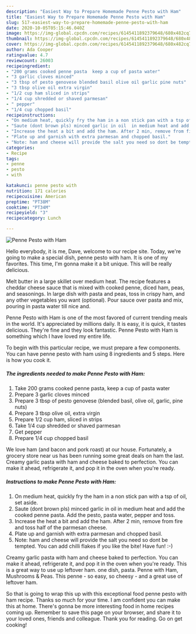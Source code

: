 ```yaml
---
description: "Easiest Way to Prepare Homemade Penne Pesto with Ham"
title: "Easiest Way to Prepare Homemade Penne Pesto with Ham"
slug: 517-easiest-way-to-prepare-homemade-penne-pesto-with-ham
date: 2020-10-05T05:15:46.040Z
image: https://img-global.cpcdn.com/recipes/6145411892379648/680x482cq70/penne-pesto-with-ham-recipe-main-photo.jpg
thumbnail: https://img-global.cpcdn.com/recipes/6145411892379648/680x482cq70/penne-pesto-with-ham-recipe-main-photo.jpg
cover: https://img-global.cpcdn.com/recipes/6145411892379648/680x482cq70/penne-pesto-with-ham-recipe-main-photo.jpg
author: Ada Cooper
ratingvalue: 4.7
reviewcount: 26003
recipeingredient:
- "200 grams cooked penne pasta  keep a cup of pasta water"
- "3 garlic cloves minced"
- "3 tbsp of pesto genovese blended basil olive oil garlic pine nuts"
- "3 tbsp olive oil extra virgin"
- "1/2 cup ham sliced in strips"
- "1/4 cup shredded or shaved parmesan"
- " pepper"
- "1/4 cup chopped basil"
recipeinstructions:
- "On medium heat, quickly fry the ham in a non stick pan with a tsp of oil, set aside."
- "Saute (dont brown pls) minced garlic in oil  in medium heat and add the cooked penne pasta. Add the pesto, pasta water, pepper and toss."
- "Increase the heat a bit and add the ham. After 2 min, remove from fire and toss half of the parmesan cheese."
- "Plate up and garnish with extra parmesan and chopped basil."
- "Note: ham and cheese will provide the salt you need so dont be tempted. You can add chilli flakes if you like the bite!  Have fun! :-)"
categories:
- Recipe
tags:
- penne
- pesto
- with

katakunci: penne pesto with 
nutrition: 171 calories
recipecuisine: American
preptime: "PT38M"
cooktime: "PT34M"
recipeyield: "3"
recipecategory: Lunch

---
```



![Penne Pesto with Ham](https://img-global.cpcdn.com/recipes/6145411892379648/680x482cq70/penne-pesto-with-ham-recipe-main-photo.jpg)

Hello everybody, it is me, Dave, welcome to our recipe site. Today, we're going to make a special dish, penne pesto with ham. It is one of my favorites. This time, I'm gonna make it a bit unique. This will be really delicious.

Melt butter in a large skillet over medium heat. The recipe features a cheddar cheese sauce that is mixed with cooked penne, diced ham, peas, and seasonings. In large dish with pasta and peas, toss in crispy ham, and any other vegetables you want (optional). Pour sauce over pasta and mix, pouring in pasta water till nice and.

Penne Pesto with Ham is one of the most favored of current trending meals in the world. It's appreciated by millions daily. It is easy, it is quick, it tastes delicious. They're fine and they look fantastic. Penne Pesto with Ham is something which I have loved my entire life.


To begin with this particular recipe, we must prepare a few components. You can have penne pesto with ham using 8 ingredients and 5 steps. Here is how you cook it.

<!--inarticleads1-->

##### The ingredients needed to make Penne Pesto with Ham:

1. Take 200 grams cooked penne pasta,  keep a cup of pasta water
1. Prepare 3 garlic cloves minced
1. Prepare 3 tbsp of pesto genovese (blended basil, olive oil, garlic, pine nuts)
1. Prepare 3 tbsp olive oil, extra virgin
1. Prepare 1/2 cup ham, sliced in strips
1. Take 1/4 cup shredded or shaved parmesan
1. Get  pepper
1. Prepare 1/4 cup chopped basil


We love ham (and bacon and pork roast) at our house. Fortunately, a grocery store near us has been running some great deals on ham the last. Creamy garlic pasta with ham and cheese baked to perfection. You can make it ahead, refrigerate it, and pop it in the oven when you&#39;re ready. 

<!--inarticleads2-->

##### Instructions to make Penne Pesto with Ham:

1. On medium heat, quickly fry the ham in a non stick pan with a tsp of oil, set aside.
1. Saute (dont brown pls) minced garlic in oil  in medium heat and add the cooked penne pasta. Add the pesto, pasta water, pepper and toss.
1. Increase the heat a bit and add the ham. After 2 min, remove from fire and toss half of the parmesan cheese.
1. Plate up and garnish with extra parmesan and chopped basil.
1. Note: ham and cheese will provide the salt you need so dont be tempted. You can add chilli flakes if you like the bite!  Have fun! :-)


Creamy garlic pasta with ham and cheese baked to perfection. You can make it ahead, refrigerate it, and pop it in the oven when you&#39;re ready. This is a great way to use up leftover ham. one dish, pasta. Penne with Ham, Mushrooms &amp; Peas. This penne - so easy, so cheesy - and a great use of leftover ham. 

So that is going to wrap this up with this exceptional food penne pesto with ham recipe. Thanks so much for your time. I am confident you can make this at home. There's gonna be more interesting food in home recipes coming up. Remember to save this page on your browser, and share it to your loved ones, friends and colleague. Thank you for reading. Go on get cooking!
